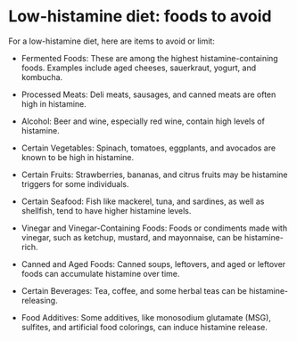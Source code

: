 # Low-histamine diet: foods to avoid

For a low-histamine diet, here are items to avoid or limit:

* Fermented Foods: These are among the highest histamine-containing foods. Examples include aged cheeses, sauerkraut, yogurt, and kombucha.

* Processed Meats: Deli meats, sausages, and canned meats are often high in histamine.

* Alcohol: Beer and wine, especially red wine, contain high levels of histamine.

* Certain Vegetables: Spinach, tomatoes, eggplants, and avocados are known to be high in histamine.

* Certain Fruits: Strawberries, bananas, and citrus fruits may be histamine triggers for some individuals.

* Certain Seafood: Fish like mackerel, tuna, and sardines, as well as shellfish, tend to have higher histamine levels.

* Vinegar and Vinegar-Containing Foods: Foods or condiments made with vinegar, such as ketchup, mustard, and mayonnaise, can be histamine-rich.

* Canned and Aged Foods: Canned soups, leftovers, and aged or leftover foods can accumulate histamine over time.

* Certain Beverages: Tea, coffee, and some herbal teas can be histamine-releasing.

* Food Additives: Some additives, like monosodium glutamate (MSG), sulfites, and artificial food colorings, can induce histamine release.
